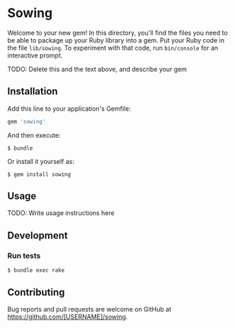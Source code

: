 # Sowing

Welcome to your new gem! In this directory, you'll find the files you need to be able to package up your Ruby library into a gem. Put your Ruby code in the file `lib/sowing`. To experiment with that code, run `bin/console` for an interactive prompt.

TODO: Delete this and the text above, and describe your gem

## Installation

Add this line to your application's Gemfile:

```ruby
gem 'sowing'
```

And then execute:

    $ bundle

Or install it yourself as:

    $ gem install sowing

## Usage

TODO: Write usage instructions here

## Development

### Run tests

    $ bundle exec rake

## Contributing

Bug reports and pull requests are welcome on GitHub at https://github.com/[USERNAME]/sowing.
